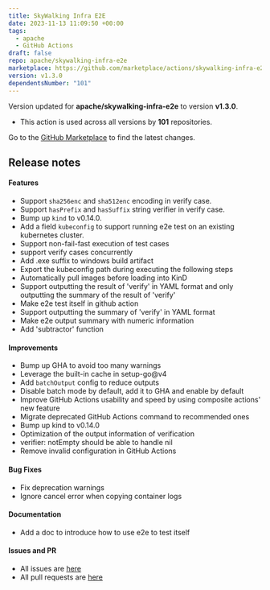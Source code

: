 ```yaml
---
title: SkyWalking Infra E2E
date: 2023-11-13 11:09:50 +00:00
tags:
  - apache
  - GitHub Actions
draft: false
repo: apache/skywalking-infra-e2e
marketplace: https://github.com/marketplace/actions/skywalking-infra-e2e
version: v1.3.0
dependentsNumber: "101"
---
```



Version updated for **apache/skywalking-infra-e2e** to version **v1.3.0**.
- This action is used across all versions by **101** repositories.

Go to the [GitHub Marketplace](https://github.com/marketplace/actions/skywalking-infra-e2e) to find the latest changes.

## Release notes

#### Features
* Support `sha256enc` and `sha512enc` encoding in verify case.
* Support `hasPrefix` and `hasSuffix` string verifier in verify case.
* Bump up `kind` to v0.14.0.
* Add a field `kubeconfig` to support running e2e test on an existing kubernetes cluster.
* Support non-fail-fast execution of test cases
* support verify cases concurrently
* Add .exe suffix to windows build artifact
* Export the kubeconfig path during executing the following steps
* Automatically pull images before loading into KinD
* Support outputting the result of 'verify' in YAML format and only outputting the summary of the result of 'verify'
* Make e2e test itself in github action
* Support outputting the summary of 'verify' in YAML format
* Make e2e output summary with numeric information
* Add 'subtractor' function

#### Improvements

* Bump up GHA to avoid too many warnings
* Leverage the built-in cache in setup-go@v4
* Add `batchOutput` config to reduce outputs
* Disable batch mode by default, add it to GHA and enable by default
* Improve GitHub Actions usability and speed by using composite actions' new feature
* Migrate deprecated GitHub Actions command to recommended ones
* Bump up kind to v0.14.0
* Optimization of the output information of  verification
* verifier: notEmpty should be able to handle nil
* Remove invalid configuration in GitHub Actions

#### Bug Fixes

* Fix deprecation warnings
* Ignore cancel error when copying container logs

#### Documentation

* Add a doc to introduce how to use e2e to test itself

#### Issues and PR
- All issues are [here](https://github.com/apache/skywalking/milestone/148?closed=1)
- All pull requests are [here](https://github.com/apache/skywalking-infra-e2e/milestone/4?closed=1)
